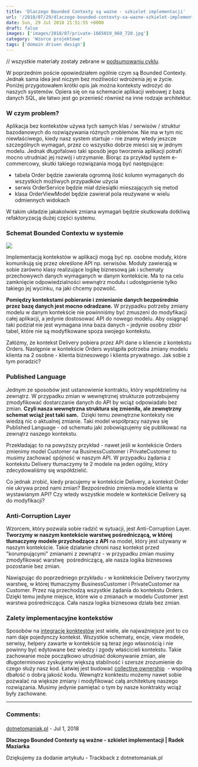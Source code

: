 ```yaml
---
title: 'Dlaczego Bounded Contexty są ważne - szkielet implementacji'
url: '/2018/07/29/dlaczego-bounded-contexty-sa-wazne-szkielet-implementacji/'
date: Sun, 29 Jul 2018 21:51:55 +0000
draft: false
images: ['images/2018/07/private-1665019_960_720.jpg']
category: 'Wzorce projektowe'
tags: ['domain driven design']
---
```


// wszystkie materiały zostały zebrane w [podsumowaniu cyklu](/2018/07/16/dlaczego-bounded-contexty-sa-wazne-podsumowanie/).

W poprzednim poście opowiedziałem ogólnie czym są Bounded Contexty. Jednak sama idea jest niczym bez możliwości wdrożenia jej w życie. Poniżej przygotowałem krótki opis jak można konteksty wdrożyć do naszych systemów. Opiera się on na schemacie aplikacji webowej z bazą danych SQL, ale łatwo jest go przenieść również na inne rodzaje architektur.

### W czym problem?

Aplikacja bez kontekstów używa tych samych klas / serwisów / struktur bazodanowych do rozwiązywania różnych problemów. Nie ma w tym nic niewłaściwego, kiedy nasz system startuje - nie znamy wtedy jeszcze szczególnych wymagań, przez co wszystko dobrze mieści się w jednym modelu. Jednak długofalowo taki sposób jego tworzenia aplikacji potrafi mocno utrudniać jej rozwój i utrzymanie. Biorąc za przykład system e-commercowy, skutki takiego rozwiązania mogą być następujące:

 *   tabela Order będzie zawierała ogromną ilość kolumn wymaganych do wszystkich możliwych przypadków użycia
 *   serwis OrderService będzie miał dziesiątki mieszających się metod
 *   klasa OrderViewModel będzie zawierał pola reużywane w wielu odmiennych widokach

W takim układzie jakakolwiek zmiana wymagań będzie skutkowała dotkliwą refaktoryzacją dużej części systemu.

### Schemat Bounded Contextu w systemie

[![](/images/2018/07/POWERPNT_2018-07-29_22-52-10-1.png)](/images/2018/07/POWERPNT_2018-07-29_22-52-10-1.png)

Implementacją kontekstów w aplikacji mogą być np. osobne moduły, które komunikują się przez określone API np. serwisów. Moduły zawierają w sobie zarówno klasy realizujące logikę biznesową jak i schematy przechowywch danych wymaganych w danym kontekście. Ma to na celu zamknięcie odpowiedzialności wewnątrz modułu i udostępnienie tylko takiego jej wycinku, na jaki chcemy pozwolić.

**Pomiędzy kontekstami pobieranie i zmienianie danych bezpośrednio przez bazę danych jest mocno odradzane.** W przypadku potrzeby zmiany modelu w danym kontekście nie powinniśmy być zmuszeni do modyfikacji całej aplikacji, a jedynie dostosować API do nowego modelu. Aby osiągnąć taki podział nie jest wymagana inna baza danych – jedynie osobny zbiór tabel, które nie są modyfikowane spoza swojego kontekstu.

Załóżmy, że kontekst Delivery pobiera przez API dane o kliencie z kontekstu Orders. Następnie w kontekście Orders wystąpiła potrzeba zmiany modelu klienta na 2 osobne - klienta biznesowego i klienta prywatnego. Jak sobie z tym poradzić?

### Published Language

Jednym ze sposobów jest ustanowienie kontraktu, który współdzielimy na zewnątrz. W przypadku zmian w wewnętrznej strukturze potrzebujemy zmodyfikować dostarczanie danych do API by wciąż odpowiadało bez zmian. **Czyli nasza wewnętrzna struktura się zmieniła, ale zewnętrzny schemat wciąż jest taki sam.**  Dzięki temu zewnętrzne konteksty nie wiedzą nic o aktualnej zmianie. Taki model współpracy nazywa się Published Language - od schematu jaki zobowiązujemy się publikować na zewnątrz naszego kontekstu.

Przekładając to na powyższy przykład - nawet jeśli w kontekście Orders zmienimy model Customer na BusinessCustomer i PrivateCustomer to musimy zachować spójność w naszym API. W przypadku żądania z kontekstu Delivery tłumaczymy te 2 modele na jeden ogólny, który zdecydowaliśmy się współdzielić.

Co jednak zrobić, kiedy pracujemy w kontekście Delivery, a kontekst Order nie ukrywa przed nami zmian? Bezpośrednio zmienia modele klienta w wystawianym API? Czy wtedy wszystkie modele w kontekście Delivery są do modyfikacji?

### Anti-Corruption Layer

Wzorcem, który pozwala sobie radzić w sytuacji, jest Anti-Corruption Layer. **Tworzymy w naszym kontekście warstwę pośredniczącą, w której tłumaczymy modele przychodzące z API** na model, który jest używany w naszym kontekście. Takie działanie chroni nasz kontekst przed "korumpującymi" zmianami z zewnątrz - w przypadku zmian musimy zmodyfikować warstwę  pośredniczącą, ale nasza logika biznesowa pozostanie bez zmian.

Nawiązując do poprzedniego przykładu - w konktekście Delivery tworzymy warstwę, w której tłumaczymy BusinessCustomer i PrivateCustomer na Customer. Przez nią przechodzą wszystkie żądania do kontekstu Orders. Dzięki temu jedyne miejsce, które wie o zmianach w modelu Customer jest warstwa pośrednicząca. Cała nasza logika biznesowa działa bez zmian.

### Zalety implementacyjne kontekstów

Sposobów na [integrację konktestów](https://www.culttt.com/2014/11/26/strategies-integrating-bounded-contexts/) jest wiele, ale najważniejsze jest to co nam daje pojedynczy kontekst. Wszystkie schematy, encje, view modele, serwisy, helpery zawarte w kontekście są teraz jego własnością i nie powinny być edytowane bez wiedzy i zgody właścicieli kontekstu. Takie zachowanie może początkowo utrudniać dokonywanie zmian, ale długoterminowo zyskujemy większą stabilność i szersze zrozumienie do czego służy nasz kod. Łatwiej jest budować [collective ownership](https://www.agilealliance.org/glossary/collective-ownership)  - wspólną dbałość o dobrą jakość kodu. Wewnątrz konktestu możemy nawet sobie pozwalać na większe zmiany i modyfikować całą architekturę naszego rozwiązania. Musimy jedynie pamiętać o tym by nasze konktrakty wciąż były zachowane.

---
### Comments:
#### 
[dotnetomaniak.pl](https://dotnetomaniak.pl/Dlaczego-Bounded-Contexty-sa-wazne-szkielet-implementacji-Radek-Maziarka "") - <time datetime="2018-07-30 07:31:12">Jul 1, 2018</time>

**Dlaczego Bounded Contexty są ważne - szkielet implementacji | Radek Maziarka**

Dziękujemy za dodanie artykułu - Trackback z dotnetomaniak.pl
